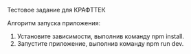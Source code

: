 Тестовое задание для КРАФТТЕК

Алгоритм запуска приложения:

1. Установите зависимости, выполнив команду npm install.
2. Запустите приложение, выполнив команду npm run dev.
